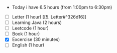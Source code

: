 - Today i have 6.5 hours (from 1:00pm to 6:30pm)
- [ ] Letter (1 hour) [[5. Letter#^326d16]]
- [ ] Learning Java (2 hours)
- [ ] Leetcode (1 hour)
- [ ] Book (1 hour)
- [x] Excercise (30 minutes)
- [ ] English (1 hour)